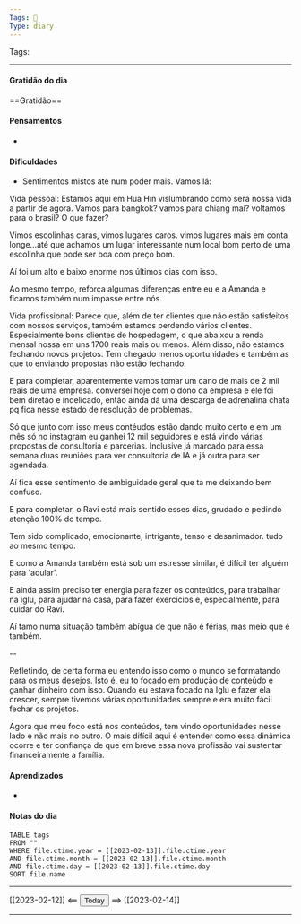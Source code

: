 ```yaml
---
Tags: 📝
Type: diary
---
```


Tags:  

---

#### Gratidão do dia
==Gratidão==

#### Pensamentos
- 

#### Dificuldades
- Sentimentos mistos até num poder mais. Vamos lá:

Vida pessoal:
Estamos aqui em Hua Hin vislumbrando como será nossa vida a partir de agora. Vamos para bangkok? vamos para chiang mai? voltamos para o brasil? O que fazer?

Vimos escolinhas caras, vimos lugares caros. vimos lugares mais em conta longe...até que achamos um lugar interessante num local bom perto de uma escolinha que pode ser boa com preço bom.

Aí foi um alto e baixo enorme nos últimos dias com isso.

Ao mesmo tempo, reforça algumas diferenças entre eu e a Amanda e ficamos também num impasse entre nós.

Vida profissional:
Parece que, além de ter clientes que não estão satisfeitos com nossos serviços, também estamos perdendo vários clientes. Especialmente bons clientes de hospedagem, o que abaixou a renda mensal nossa em uns 1700 reais mais ou menos. Além disso, não estamos fechando novos projetos. Tem chegado menos oportunidades e também as que to enviando propostas não estão fechando.

E para completar, aparentemente vamos tomar um cano de mais de 2 mil reais de uma empresa. conversei hoje com o dono da empresa e ele foi bem diretão e indelicado, então ainda dá uma descarga de adrenalina chata pq fica nesse estado de resolução de problemas.

Só que junto com isso meus contéudos estão dando muito certo e em um mês só no instagram eu ganhei 12 mil seguidores e está vindo várias propostas de consultoria e parcerias. Inclusive já marcado para essa semana duas reuniões para ver consultoria de IA e já outra para ser agendada.

Aí fica esse sentimento de ambiguidade geral que ta me deixando bem confuso.

E para completar, o Ravi está mais sentido esses dias, grudado e pedindo atenção 100% do tempo.

Tem sido complicado, emocionante, intrigante, tenso e desanimador. tudo ao mesmo tempo.

E como a Amanda também está sob um estresse similar, é difícil ter alguém para 'adular'.

E ainda assim preciso ter energia para fazer os conteúdos, para trabalhar na iglu, para ajudar na casa, para fazer exercícios e, especialmente, para cuidar do Ravi.

Aí tamo numa situação também abígua de que não é férias, mas meio que é também.

--

Refletindo, de certa forma eu entendo isso como o mundo se formatando para os meus desejos. Isto é, eu to focado em produção de conteúdo e ganhar dinheiro com isso. Quando eu estava focado na Iglu e fazer ela crescer, sempre tivemos várias oportunidades sempre e era muito fácil fechar os projetos.

Agora que meu foco está nos conteúdos, tem vindo oportunidades nesse lado e não mais no outro. O mais difícil aqui é entender como essa dinâmica ocorre e ter confiança de que em breve essa nova profissão vai sustentar financeiramente a família.



#### Aprendizados
- 

#### Notas do dia
```dataview
TABLE tags
FROM ""
WHERE file.ctime.year = [[2023-02-13]].file.ctime.year
AND file.ctime.month = [[2023-02-13]].file.ctime.month
AND file.ctime.day = [[2023-02-13]].file.ctime.day
SORT file.name
```

---

[[2023-02-12]] <== <button class="date_button_today">Today</button> ==> [[2023-02-14]]

---



